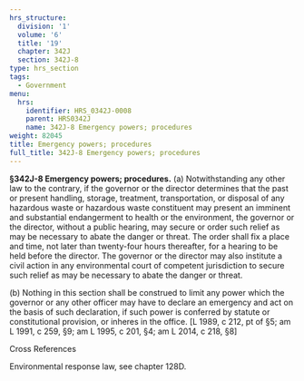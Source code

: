 ```yaml
---
hrs_structure:
  division: '1'
  volume: '6'
  title: '19'
  chapter: 342J
  section: 342J-8
type: hrs_section
tags:
  - Government
menu:
  hrs:
    identifier: HRS_0342J-0008
    parent: HRS0342J
    name: 342J-8 Emergency powers; procedures
weight: 82045
title: Emergency powers; procedures
full_title: 342J-8 Emergency powers; procedures
---
```

**§342J-8 Emergency powers; procedures.** (a) Notwithstanding any other law to the contrary, if the governor or the director determines that the past or present handling, storage, treatment, transportation, or disposal of any hazardous waste or hazardous waste constituent may present an imminent and substantial endangerment to health or the environment, the governor or the director, without a public hearing, may secure or order such relief as may be necessary to abate the danger or threat. The order shall fix a place and time, not later than twenty-four hours thereafter, for a hearing to be held before the director. The governor or the director may also institute a civil action in any environmental court of competent jurisdiction to secure such relief as may be necessary to abate the danger or threat.

(b) Nothing in this section shall be construed to limit any power which the governor or any other officer may have to declare an emergency and act on the basis of such declaration, if such power is conferred by statute or constitutional provision, or inheres in the office. [L 1989, c 212, pt of §5; am L 1991, c 259, §9; am L 1995, c 201, §4; am L 2014, c 218, §8]

Cross References

Environmental response law, see chapter 128D.